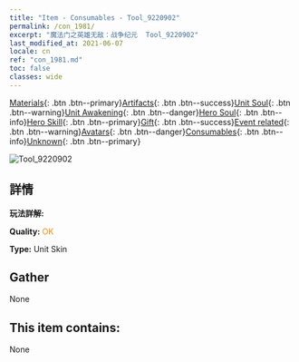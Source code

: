```yaml
---
title: "Item - Consumables - Tool_9220902"
permalink: /con_1981/
excerpt: "魔法门之英雄无敌：战争纪元  Tool_9220902"
last_modified_at: 2021-06-07
locale: cn
ref: "con_1981.md"
toc: false
classes: wide
---
```

 [Materials](/ItemsCN/){: .btn .btn--primary}[Artifacts](/ItemsCN/Artifacts/){: .btn .btn--success}[Unit Soul](/ItemsCN/UnitSoul/){: .btn .btn--warning}[Unit Awakening](/ItemsCN/UnitAwakening/){: .btn .btn--danger}[Hero Soul](/ItemsCN/HeroSoul/){: .btn .btn--info}[Hero Skill](/ItemsCN/HeroSkill/){: .btn .btn--primary}[Gift](/ItemsCN/Gift/){: .btn .btn--success}[Event related](/ItemsCN/Events/){: .btn .btn--warning}[Avatars](/ItemsCN/Avatars/){: .btn .btn--danger}[Consumables](/ItemsCN/Consumables/){: .btn .btn--info}[Unknown](/ItemsCN/Unknown/){: .btn .btn--primary}

 ![Tool_9220902](/images/u/ti_tanglangpifu.jpg)

## 詳情
 **玩法詳解:** 

 **Quality:** <span style="color: #FF8C00">OK</span>

 **Type:** Unit Skin

## Gather

  None

## This item contains:

  None

